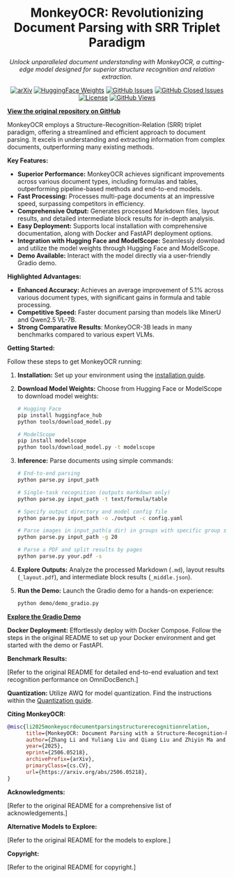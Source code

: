 <div align="center">
  <h1>MonkeyOCR: Revolutionizing Document Parsing with SRR Triplet Paradigm</h1>
  <p><em>Unlock unparalleled document understanding with MonkeyOCR, a cutting-edge model designed for superior structure recognition and relation extraction.</em></p>
  
  [![arXiv](https://img.shields.io/badge/Arxiv-MonkeyOCR-b31b1b.svg?logo=arXiv)](https://arxiv.org/abs/2506.05218)
  [![HuggingFace Weights](https://img.shields.io/badge/HuggingFace%20Weights-black.svg?logo=HuggingFace)](https://huggingface.co/echo840/MonkeyOCR)
  [![GitHub Issues](https://img.shields.io/github/issues/Yuliang-Liu/MonkeyOCR?color=critical&label=Issues)](https://github.com/Yuliang-Liu/MonkeyOCR/issues?q=is%3Aopen+is%3Aissue)
  [![GitHub Closed Issues](https://img.shields.io/github/issues-closed/Yuliang-Liu/MonkeyOCR?color=success&label=Issues)](https://github.com/Yuliang-Liu/MonkeyOCR/issues?q=is%3Aissue+is%3Aclosed)
  [![License](https://img.shields.io/badge/License-Apache%202.0-yellow)](https://github.com/Yuliang-Liu/MonkeyOCR/blob/main/LICENSE.txt)
  [![GitHub Views](https://komarev.com/ghpvc/?username=Yuliang-Liu&repo=MonkeyOCR&color=brightgreen&label=Views)](https://github.com/Yuliang-Liu/MonkeyOCR)
</div>

**[View the original repository on GitHub](https://github.com/Yuliang-Liu/MonkeyOCR)**

MonkeyOCR employs a Structure-Recognition-Relation (SRR) triplet paradigm, offering a streamlined and efficient approach to document parsing. It excels in understanding and extracting information from complex documents, outperforming many existing methods.

**Key Features:**

*   **Superior Performance:** MonkeyOCR achieves significant improvements across various document types, including formulas and tables, outperforming pipeline-based methods and end-to-end models.
*   **Fast Processing:** Processes multi-page documents at an impressive speed, surpassing competitors in efficiency.
*   **Comprehensive Output:** Generates processed Markdown files, layout results, and detailed intermediate block results for in-depth analysis.
*   **Easy Deployment:** Supports local installation with comprehensive documentation, along with Docker and FastAPI deployment options.
*   **Integration with Hugging Face and ModelScope:**  Seamlessly download and utilize the model weights through Hugging Face and ModelScope.
*   **Demo Available:** Interact with the model directly via a user-friendly Gradio demo.

**Highlighted Advantages:**

*   **Enhanced Accuracy:** Achieves an average improvement of 5.1% across various document types, with significant gains in formula and table processing.
*   **Competitive Speed:** Faster document parsing than models like MinerU and Qwen2.5 VL-7B.
*   **Strong Comparative Results**:  MonkeyOCR-3B leads in many benchmarks compared to various expert VLMs.

**Getting Started:**

Follow these steps to get MonkeyOCR running:

1.  **Installation:** Set up your environment using the [installation guide](https://github.com/Yuliang-Liu/MonkeyOCR/blob/main/docs/install_cuda.md#install-with-cuda-support).
2.  **Download Model Weights:** Choose from Hugging Face or ModelScope to download model weights:
    ```bash
    # Hugging Face
    pip install huggingface_hub
    python tools/download_model.py
    ```
    ```bash
    # ModelScope
    pip install modelscope
    python tools/download_model.py -t modelscope
    ```
3.  **Inference:** Parse documents using simple commands:

    ```bash
    # End-to-end parsing
    python parse.py input_path

    # Single-task recognition (outputs markdown only)
    python parse.py input_path -t text/formula/table

    # Specify output directory and model config file
    python parse.py input_path -o ./output -c config.yaml

    # Parse images in input_path(a dir) in groups with specific group size
    python parse.py input_path -g 20

    # Parse a PDF and split results by pages
    python parse.py your.pdf -s
    ```

4.  **Explore Outputs:** Analyze the processed Markdown (`.md`), layout results (`_layout.pdf`), and intermediate block results (`_middle.json`).
5.  **Run the Demo:** Launch the Gradio demo for a hands-on experience:
    ```bash
    python demo/demo_gradio.py
    ```

**[Explore the Gradio Demo](http://vlrlabmonkey.xyz:7685)**

**Docker Deployment:**
Effortlessly deploy with Docker Compose. Follow the steps in the original README to set up your Docker environment and get started with the demo or FastAPI.

**Benchmark Results:**

[Refer to the original README for detailed end-to-end evaluation and text recognition performance on OmniDocBench.]

**Quantization:**
Utilize AWQ for model quantization. Find the instructions within the [Quantization guide](docs/Quantization.md).

**Citing MonkeyOCR:**
```BibTeX
@misc{li2025monkeyocrdocumentparsingstructurerecognitionrelation,
      title={MonkeyOCR: Document Parsing with a Structure-Recognition-Relation Triplet Paradigm},
      author={Zhang Li and Yuliang Liu and Qiang Liu and Zhiyin Ma and Ziyang Zhang and Shuo Zhang and Zidun Guo and Jiarui Zhang and Xinyu Wang and Xiang Bai},
      year={2025},
      eprint={2506.05218},
      archivePrefix={arXiv},
      primaryClass={cs.CV},
      url={https://arxiv.org/abs/2506.05218},
}
```

**Acknowledgments:**

[Refer to the original README for a comprehensive list of acknowledgements.]

**Alternative Models to Explore:**

[Refer to the original README for the models to explore.]

**Copyright:**

[Refer to the original README for copyright.]